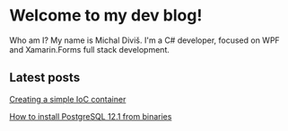 # Welcome to my dev blog!
Who am I?
My name is Michal Diviš. I'm a C# developer, focused on WPF and Xamarin.Forms full stack development.

## Latest posts
[Creating a simple IoC container](2020_05_02_creating_a_simple_ioc_container.md)

[How to install PostgreSQL 12.1 from binaries](2019_12_13_postgres_from_binaries.md)
